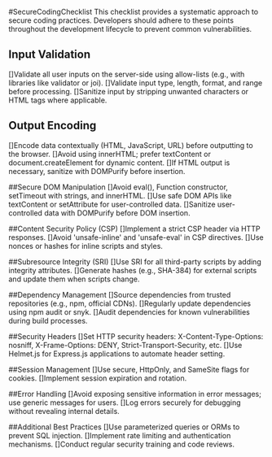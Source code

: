 #SecureCodingChecklist
This checklist provides a systematic approach to secure coding practices. Developers should adhere to these points throughout the development lifecycle to prevent common vulnerabilities.

## Input Validation
[]Validate all user inputs on the server-side using allow-lists (e.g., with libraries like validator or joi).
[]Validate input type, length, format, and range before processing.
[]Sanitize input by stripping unwanted characters or HTML tags where applicable.

## Output Encoding
[]Encode data contextually (HTML, JavaScript, URL) before outputting to the browser.
[]Avoid using innerHTML; prefer textContent or document.createElement for dynamic content.
[]If HTML output is necessary, sanitize with DOMPurify before insertion.

##Secure DOM Manipulation
[]Avoid eval(), Function constructor, setTimeout with strings, and innerHTML.
[]Use safe DOM APIs like textContent or setAttribute for user-controlled data.
[]Sanitize user-controlled data with DOMPurify before DOM insertion.

##Content Security Policy (CSP)
[]Implement a strict CSP header via HTTP responses.
[]Avoid 'unsafe-inline' and 'unsafe-eval' in CSP directives.
[]Use nonces or hashes for inline scripts and styles.

##Subresource Integrity (SRI)
[]Use SRI for all third-party scripts by adding integrity attributes.
[]Generate hashes (e.g., SHA-384) for external scripts and update them when scripts change.

##Dependency Management
[]Source dependencies from trusted repositories (e.g., npm, official CDNs).
[]Regularly update dependencies using npm audit or snyk.
[]Audit dependencies for known vulnerabilities during build processes.

##Security Headers
[]Set HTTP security headers: X-Content-Type-Options: nosniff, X-Frame-Options: DENY, Strict-Transport-Security, etc.
[]Use Helmet.js for Express.js applications to automate header setting.

##Session Management
[]Use secure, HttpOnly, and SameSite flags for cookies.
[]Implement session expiration and rotation.

##Error Handling
[]Avoid exposing sensitive information in error messages; use generic messages for users.
[]Log errors securely for debugging without revealing internal details.

##Additional Best Practices
[]Use parameterized queries or ORMs to prevent SQL injection.
[]Implement rate limiting and authentication mechanisms.
[]Conduct regular security training and code reviews.
